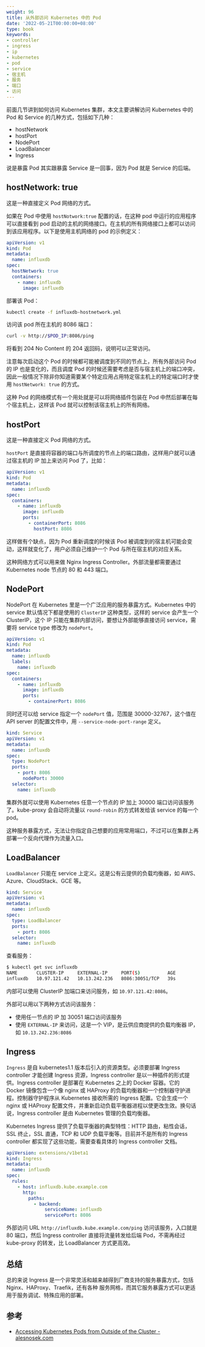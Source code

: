 ```yaml
---
weight: 96
title: 从外部访问 Kubernetes 中的 Pod
date: '2022-05-21T00:00:00+08:00'
type: book
keywords:
- controller
- ingress
- ip
- kubernetes
- pod
- service
- 宿主机
- 服务
- 端口
- 访问
---
```

前面几节讲到如何访问 Kubernetes 集群，本文主要讲解访问 Kubernetes 中的 Pod 和 Service 的几种方式，包括如下几种：

- hostNetwork
- hostPort
- NodePort
- LoadBalancer
- Ingress

说是暴露 Pod 其实跟暴露 Service 是一回事，因为 Pod 就是 Service 的后端。

## hostNetwork: true

这是一种直接定义 Pod 网络的方式。

如果在 Pod 中使用 `hostNotwork:true` 配置的话，在这种 pod 中运行的应用程序可以直接看到 pod 启动的主机的网络接口。在主机的所有网络接口上都可以访问到该应用程序。以下是使用主机网络的 pod 的示例定义：

```yaml
apiVersion: v1
kind: Pod
metadata:
  name: influxdb
spec:
  hostNetwork: true
  containers:
    - name: influxdb
      image: influxdb
```

部署该 Pod：

```bash
kubectl create -f influxdb-hostnetwork.yml
```

访问该 pod 所在主机的 8086 端口：

```bash
curl -v http://$POD_IP:8086/ping
```

将看到 204 No Content 的 204 返回码，说明可以正常访问。

注意每次启动这个 Pod 的时候都可能被调度到不同的节点上，所有外部访问 Pod 的 IP 也是变化的，而且调度 Pod 的时候还需要考虑是否与宿主机上的端口冲突，因此一般情况下除非你知道需要某个特定应用占用特定宿主机上的特定端口时才使用 `hostNetwork: true` 的方式。

这种 Pod 的网络模式有一个用处就是可以将网络插件包装在 Pod 中然后部署在每个宿主机上，这样该 Pod 就可以控制该宿主机上的所有网络。

## hostPort

这是一种直接定义 Pod 网络的方式。

`hostPort` 是直接将容器的端口与所调度的节点上的端口路由，这样用户就可以通过宿主机的 IP 加上来访问 Pod 了，比如：

```yaml
apiVersion: v1
kind: Pod
metadata:
  name: influxdb
spec:
  containers:
    - name: influxdb
      image: influxdb
      ports:
        - containerPort: 8086
          hostPort: 8086
```

这样做有个缺点，因为 Pod 重新调度的时候该 Pod 被调度到的宿主机可能会变动，这样就变化了，用户必须自己维护一个 Pod 与所在宿主机的对应关系。

这种网络方式可以用来做 Nginx Ingress Controller。外部流量都需要通过 Kubernetes node 节点的 80 和 443 端口。

## NodePort

NodePort 在 Kubernetes 里是一个广泛应用的服务暴露方式。Kubernetes 中的 service 默认情况下都是使用的 `ClusterIP` 这种类型，这样的 service 会产生一个 ClusterIP，这个 IP 只能在集群内部访问，要想让外部能够直接访问 service，需要将 service type 修改为 `nodePort`。

```yaml
apiVersion: v1
kind: Pod
metadata:
  name: influxdb
  labels:
    name: influxdb
spec:
  containers:
    - name: influxdb
      image: influxdb
      ports:
        - containerPort: 8086
```

同时还可以给 service 指定一个 `nodePort` 值，范围是 30000-32767，这个值在 API server 的配置文件中，用 `--service-node-port-range` 定义。

```yaml
kind: Service
apiVersion: v1
metadata:
  name: influxdb
spec:
  type: NodePort
  ports:
    - port: 8086
      nodePort: 30000
  selector:
    name: influxdb
```

集群外就可以使用 Kubernetes 任意一个节点的 IP 加上 30000 端口访问该服务了。kube-proxy 会自动将流量以 `round-robin` 的方式转发给该 service 的每一个 pod。

这种服务暴露方式，无法让你指定自己想要的应用常用端口，不过可以在集群上再部署一个反向代理作为流量入口。

## LoadBalancer

`LoadBalancer` 只能在 service 上定义。这是公有云提供的负载均衡器，如 AWS、Azure、CloudStack、GCE 等。

```yaml
kind: Service
apiVersion: v1
metadata:
  name: influxdb
spec:
  type: LoadBalancer
  ports:
    - port: 8086
  selector:
    name: influxdb
```

查看服务：

```bash
$ kubectl get svc influxdb
NAME       CLUSTER-IP     EXTERNAL-IP     PORT(S)          AGE
influxdb   10.97.121.42   10.13.242.236   8086:30051/TCP   39s
```

内部可以使用 ClusterIP 加端口来访问服务，如 `10.97.121.42:8086`。

外部可以用以下两种方式访问该服务：

- 使用任一节点的 IP 加 30051 端口访问该服务
- 使用 `EXTERNAL-IP` 来访问，这是一个 VIP，是云供应商提供的负载均衡器 IP，如 `10.13.242.236:8086`

## Ingress

`Ingress` 是自 kubernetes1.1 版本后引入的资源类型。必须要部署 Ingress controller 才能创建 Ingress 资源，Ingress controller 是以一种插件的形式提供。Ingress controller 是部署在 Kubernetes 之上的 Docker 容器。它的 Docker 镜像包含一个像 nginx 或 HAProxy 的负载均衡器和一个控制器守护进程。控制器守护程序从 Kubernetes 接收所需的 Ingress 配置。它会生成一个 nginx 或 HAProxy 配置文件，并重新启动负载平衡器进程以使更改生效。换句话说，Ingress controller 是由 Kubernetes 管理的负载均衡器。

Kubernetes Ingress 提供了负载平衡器的典型特性：HTTP 路由，粘性会话，SSL 终止，SSL 直通，TCP 和 UDP 负载平衡等。目前并不是所有的 Ingress controller 都实现了这些功能，需要查看具体的 Ingress controller 文档。

```yaml
apiVersion: extensions/v1beta1
kind: Ingress
metadata:
  name: influxdb
spec:
  rules:
    - host: influxdb.kube.example.com
      http:
        paths:
          - backend:
              serviceName: influxdb
              servicePort: 8086
```

外部访问 URL `http://influxdb.kube.example.com/ping` 访问该服务，入口就是 80 端口，然后 Ingress controller 直接将流量转发给后端 Pod，不需再经过 kube-proxy 的转发，比 LoadBalancer 方式更高效。

## 总结

总的来说 Ingress 是一个非常灵活和越来越得到厂商支持的服务暴露方式，包括 Nginx、HAProxy、Traefik，还有各种 服务网格，而其它服务暴露方式可以更适用于服务调试、特殊应用的部署。

## 参考

- [Accessing Kubernetes Pods from Outside of the Cluster - alesnosek.com](http://alesnosek.com/blog/2017/02/14/accessing-kubernetes-pods-from-outside-of-the-cluster/)

